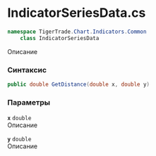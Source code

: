 
# IndicatorSeriesData.cs
```csharp
namespace TigerTrade.Chart.Indicators.Common  
    class IndicatorSeriesData
```

Описание

### Синтаксис
```csharp
public double GetDistance(double x, double y)
```

### Параметры
**`x`** `double`  
 Описание  
  
**`y`** `double`  
 Описание  
  

                    
                    